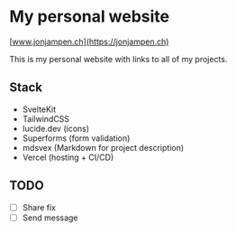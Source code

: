 # My personal website
[www.jonjampen.ch](https://jonjampen.ch)

This is my personal website with links to all of my projects.

## Stack
- SvelteKit
- TailwindCSS
- lucide.dev (icons)
- Superforms (form validation)
- mdsvex (Markdown for project description)
- Vercel (hosting + CI/CD)

## TODO
- [ ] Share fix
- [ ] Send message